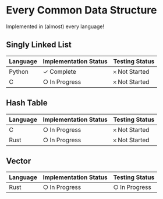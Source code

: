 # Every Common Data Structure
Implemented in (almost) every language!

## Singly Linked List
| Language | Implementation Status | Testing Status |
| ------------- | ------------- | ------------- |
| Python  | ✓ Complete  | 𐄂 Not Started |
| C | ○ In Progress  | 𐄂 Not Started |

## Hash Table
| Language | Implementation Status | Testing Status |
| ------------- | ------------- | ------------- |
| C | ○ In Progress  | 𐄂 Not Started |
| Rust | ○ In Progress  | 𐄂 Not Started |

## Vector
| Language | Implementation Status | Testing Status |
| ------------- | ------------- | ------------- |
| Rust | ○ In Progress  | ○ In Progress |
